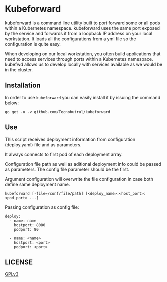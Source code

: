 # Kubeforward

kubeforward is a command line utility built to port forward some or all pods within a Kubernetes namespace. kubeforward uses the same port exposed by the service and forwards it from a loopback IP address on your local workstation. It loads all the configurations from a yml file so the configuration is quite easy.

When developing on our local workstation, you often build applications that need to access services through ports within a Kubernetes namespace. kubefwd allows us to develop locally with services available as we would be in the cluster.

## Installation

In order to use `kubeforward` you can easily install it by issuing the command below: 

```
go get -u -v github.com/Tecnobutrul/kubeforward
```

## Use

This script receives deployment information from configuration (deploy.yaml) file and as parameters.

It always connects to first pod of each deployment array.

Configuration file path as well as aditional deployment info could be passed as parameters. The config file parameter should be the first.

Argument configuration will overwrite the file configuration in case both define same deployment name.

```  
kubeforward [-file=/conf/file/path] [<deploy_name>:<host_port>:<pod_port> ...]
```

Passing configuration as config file:

```
deploy:
  - name: name
    hostport: 8080
    podport: 80

  - name: <name>
    hostport: <port>
    podport: <port>
```

## LICENSE

[GPLv3](https://www.gnu.org/licenses/gpl-3.0.html)

